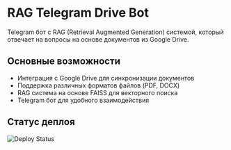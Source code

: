 # RAG Telegram Drive Bot

Telegram бот с RAG (Retrieval Augmented Generation) системой, который отвечает на вопросы на основе документов из Google Drive.

## Основные возможности

- Интеграция с Google Drive для синхронизации документов
- Поддержка различных форматов файлов (PDF, DOCX)
- RAG система на основе FAISS для векторного поиска
- Telegram бот для удобного взаимодействия

## Статус деплоя
![Deploy Status](https://github.com/DArkadich/RAG-Telegram-Drive/actions/workflows/deploy.yml/badge.svg)



